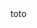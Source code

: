 
<html>
<head>
    <meta charset="utf-8" />
    <title></title>
</head>
<body>
    toto
</body>
</html>
